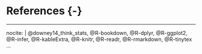 
# References {-}




---
nocite: |
  @downey14_think_stats,
  @R-bookdown,
  @R-dplyr,
  @R-ggplot2,
  @R-infer,
  @R-kableExtra,
  @R-knitr,
  @R-readr,
  @R-rmarkdown,
  @R-tinytex
...
